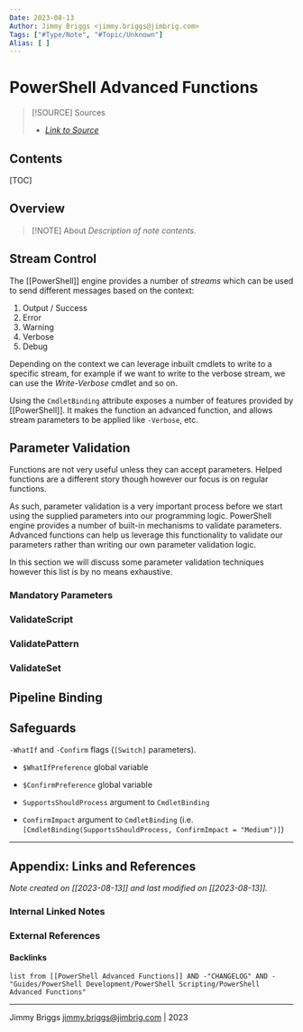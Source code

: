 ```yaml
---
Date: 2023-08-13
Author: Jimmy Briggs <jimmy.briggs@jimbrig.com>
Tags: ["#Type/Note", "#Topic/Unknown"]
Alias: [ ]
---
```


# PowerShell Advanced Functions

> [!SOURCE] Sources
> - *[Link to Source]()*

## Contents

[TOC]

## Overview

> [!NOTE] About
> *Description of note contents.*

## Stream Control

The [[PowerShell]] engine provides a number of *streams* which can be used to send different messages based on the context:

1. Output / Success
2. Error
3. Warning
4. Verbose
5. Debug

Depending on the context we can leverage inbuilt cmdlets to write to a specific stream, for example if we want to write to the verbose stream, we can use the _Write-Verbose_ cmdlet and so on.

Using the `CmdletBinding` attribute exposes a number of features provided by [[PowerShell]]. It makes the function an advanced function, and allows stream parameters to be applied like `-Verbose`, etc.

## Parameter Validation

Functions are not very useful unless they can accept parameters. Helped functions are a different story though however our focus is on regular functions.

As such, parameter validation is a very important process before we start using the supplied parameters into our programming logic. PowerShell engine provides a number of built-in mechanisms to validate parameters. Advanced functions can help us leverage this functionality to validate our parameters rather than writing our own parameter validation logic.

In this section we will discuss some parameter validation techniques however this list is by no means exhaustive.

### Mandatory Parameters

### ValidateScript

### ValidatePattern

### ValidateSet

## Pipeline Binding

## Safeguards

`-WhatIf` and `-Confirm` flags (`[Switch]` parameters).
- `$WhatIfPreference` global variable
- `$ConfirmPreference` global variable

- `SupportsShouldProcess` argument to `CmdletBinding`
- `ConfirmImpact` argument to `CmdletBinding` (i.e. `[CmdletBinding(SupportsShouldProcess, ConfirmImpact = "Medium")]`)



***

## Appendix: Links and References

*Note created on [[2023-08-13]] and last modified on [[2023-08-13]].*

### Internal Linked Notes

### External References

#### Backlinks

```dataview
list from [[PowerShell Advanced Functions]] AND -"CHANGELOG" AND -"Guides/PowerShell Development/PowerShell Scripting/PowerShell Advanced Functions"
```


***

Jimmy Briggs <jimmy.briggs@jimbrig.com> | 2023

